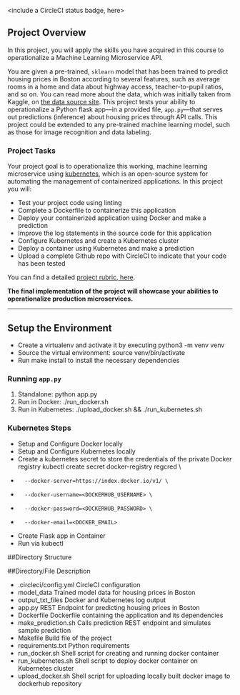 <include a CircleCI status badge, here>

## Project Overview

In this project, you will apply the skills you have acquired in this course to operationalize a Machine Learning Microservice API. 

You are given a pre-trained, `sklearn` model that has been trained to predict housing prices in Boston according to several features, such as average rooms in a home and data about highway access, teacher-to-pupil ratios, and so on. You can read more about the data, which was initially taken from Kaggle, on [the data source site](https://www.kaggle.com/c/boston-housing). This project tests your ability to operationalize a Python flask app—in a provided file, `app.py`—that serves out predictions (inference) about housing prices through API calls. This project could be extended to any pre-trained machine learning model, such as those for image recognition and data labeling.

### Project Tasks

Your project goal is to operationalize this working, machine learning microservice using [kubernetes](https://kubernetes.io/), which is an open-source system for automating the management of containerized applications. In this project you will:
* Test your project code using linting
* Complete a Dockerfile to containerize this application
* Deploy your containerized application using Docker and make a prediction
* Improve the log statements in the source code for this application
* Configure Kubernetes and create a Kubernetes cluster
* Deploy a container using Kubernetes and make a prediction
* Upload a complete Github repo with CircleCI to indicate that your code has been tested

You can find a detailed [project rubric, here](https://review.udacity.com/#!/rubrics/2576/view).

**The final implementation of the project will showcase your abilities to operationalize production microservices.**

---

## Setup the Environment

* Create a virtualenv and activate it by executing python3 -m venv venv
* Source the virtual environment: source venv/bin/activate
* Run make install to install the necessary dependencies

### Running `app.py`

1. Standalone: python app.py
2. Run in Docker: ./run_docker.sh
3. Run in Kubernetes: ./upload_docker.sh && ./run_kubernetes.sh

### Kubernetes Steps

* Setup and Configure Docker locally
* Setup and Configure Kubernetes locally
* Create a kubernetes secret to store the credentials of the private Docker registry   kubectl create secret docker-registry regcred \
*       --docker-server=https://index.docker.io/v1/ \
*       --docker-username=<DOCKERHUB_USERNAME> \
*       --docker-password=<DOCKERHUB_PASSWORD> \
*       --docker-email=<DOCKER_EMAIL>
* Create Flask app in Container
* Run via kubectl

##Directory Structure

##Directory/File	    Description

* .circleci/config.yml	CircleCI configuration
* model_data	          Trained model data for housing prices in Boston
* output_txt_files	    Docker and Kubernetes log output
* app.py	              REST Endpoint for predicting housing prices in Boston
* Dockerfile	          Dockerfile containing the application and its dependencies
* make_prediction.sh	  Calls prediction REST endpoint and simulates sample prediction
* Makefile	            Build file of the project
* requirements.txt	    Python requirements
* run_docker.sh	        Shell script for creating and running docker container
* run_kubernetes.sh	    Shell script to deploy docker container on Kubernetes cluster
* upload_docker.sh	    Shell script for uploading locally built docker image to dockerhub repository
